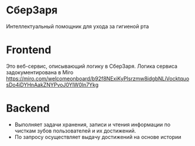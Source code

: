 # СберЗаря

Интеллектуальный помощник для ухода за гигиеной рта

# Frontend

Это веб-сервис, описывающий логику в СберЗаря. Логика сервиса задокументирована в Miro https://miro.com/welcomeonboard/b92f8NExiKyPIsrzmw8idgbNLiVocktquosDo4iDYHnAakZNYPvoJ0YlW0ln7Ykg

# Backend

* Выполняет задачи хранения, записи и чтения информации по чисткам зубов пользователей и их достижений. 
* По запросу осуществляет выдачу достижений на основе истории
